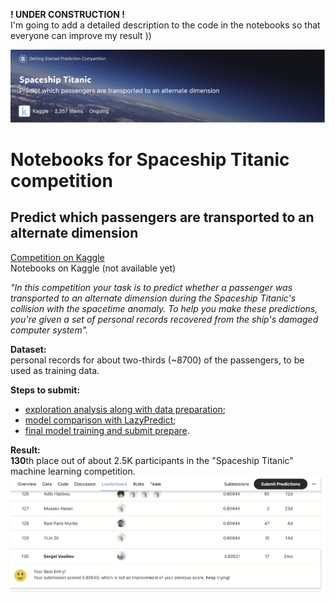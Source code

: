 **! UNDER CONSTRUCTION !**  
I'm going to add a detailed description to the code in the notebooks so that everyone can improve my result ))

![Spaceship Titanic logo](https://github.com/Nanobelka/Spaceship_Titanic/blob/main/images/competition_logo.png)

# Notebooks for Spaceship Titanic competition
## Predict which passengers are transported to an alternate dimension

[Competition on Kaggle](https://www.kaggle.com/competitions/spaceship-titanic)  
Notebooks on Kaggle (not available yet)

*"In this competition your task is to predict whether a passenger was transported to an alternate dimension during the Spaceship Titanic's collision with the spacetime anomaly. To help you make these predictions, you're given a set of personal records recovered from the ship's damaged computer system".*

**Dataset:**  
personal records for about two-thirds (~8700) of the passengers, to be used as training data.

**Steps to submit:**
- [exploration analysis along with data preparation](https://nbviewer.jupyter.org/github/Nanobelka/Spaceship_Titanic/blob/main/spaceship_0_EDA.ipynb);
- [model comparison with LazyPredict](https://nbviewer.jupyter.org/github/Nanobelka/Spaceship_Titanic/blob/main/spaceship_1_LazyPredict.ipynb);
- [final model training and submit prepare](https://nbviewer.jupyter.org/github/Nanobelka/Spaceship_Titanic/blob/main/spaceship_2_Model.ipynb).

**Result:**  
**130**th place out of about 2.5K participants in the "Spaceship Titanic" machine learning competition.
![Spaceship Titanic](https://github.com/Nanobelka/Kaggle/blob/main/Spaceship%20Titanic/images/130_th_place.png)
